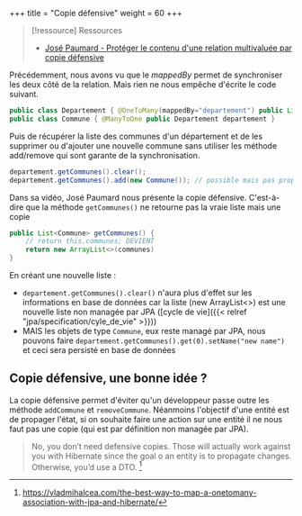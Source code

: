 +++
title = "Copie défensive"
weight = 60
+++

> [!ressource] Ressources
> - [José Paumard - Protéger le contenu d'une relation multivaluée par copie défensive](https://youtu.be/dwX66leY3WM?list=PLzzeuFUy_CnhVfJIKyc3okTiiCc0anutx)

Précédemment, nous avons vu que le *mappedBy* permet de synchroniser les deux côté de la relation. Mais rien ne nous empêche d'écrite le code suivant.

```java 
public class Departement { @OneToMany(mappedBy="departement") public List<Commune> communes }
public class Commune { @ManyToOne public Departement departement }
```

Puis de récupérer la liste des communes d'un département et de les supprimer ou d'ajouter une nouvelle commune sans utiliser les méthode add/remove qui sont garante de la synchronisation.

```java
departement.getCommunes().clear();
departement.getCommunes().add(new Commune()); // possible mais pas propre
```

Dans sa vidéo, José Paumard nous présente la copie défensive. C'est-à-dire que la méthode `getCommunes()` ne retourne pas la vraie liste mais une copie

```java
public List<Commune> getCommunes() {
    // return this.communes; DEVIENT
    return new ArrayList<>(communes)
}
```

En créant une nouvelle liste :
- `departement.getCommunes().clear()` n'aura plus d'effet sur les informations en base de données car la liste (new ArrayList<>) est une nouvelle liste non managée par JPA ([cycle de vie]({{< relref "jpa/specification/cyle_de_vie" >}}))
- MAIS les objets de type `Commune`, eux reste managé par JPA, nous pouvons faire `departement.getCommunes().get(0).setName("new name")` et ceci sera persisté en base de données


## Copie défensive, une bonne idée ?
La copie défensive permet d'éviter qu'un développeur passe outre les méthode `addCommune` et `removeCommune`. Néanmoins l'objectif d'une entité est de propager l'état, si on souhaite faire une action sur une entité il ne nous faut pas une copie (qui est par définition non managée par JPA).

> No, you don’t need defensive copies. Those will actually work against you with Hibernate since the goal o an entity is to propagate changes. Otherwise, you’d use a DTO. [^1]

[^1]: https://vladmihalcea.com/the-best-way-to-map-a-onetomany-association-with-jpa-and-hibernate/